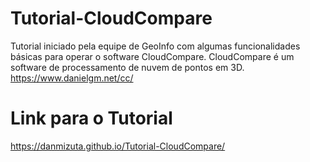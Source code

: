 # Tutorial-CloudCompare
Tutorial iniciado pela equipe de GeoInfo com algumas funcionalidades básicas para operar o software CloudCompare.
CloudCompare é um software de processamento de nuvem de pontos em 3D.
https://www.danielgm.net/cc/

# Link para o Tutorial
https://danmizuta.github.io/Tutorial-CloudCompare/
